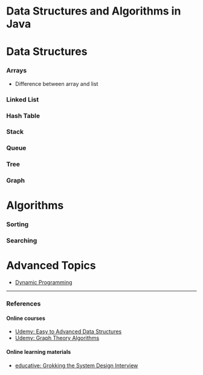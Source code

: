 # Data Structures and Algorithms in Java

# Data Structures
### Arrays
* Difference between array and list

### Linked List

### Hash Table

### Stack

### Queue

### Tree

### Graph

# Algorithms
### Sorting

### Searching

# Advanced Topics
* [Dynamic Programming](dynamic_programming.md)

-----
### References
#### Online courses
* [Udemy: Easy to Advanced Data Structures](https://www.udemy.com/course/introduction-to-data-structures/)
* [Udemy: Graph Theory Algorithms](https://www.udemy.com/course/graph-theory-algorithms/)

#### Online learning materials
* [educative: Grokking the System Design Interview](https://www.educative.io/explore)